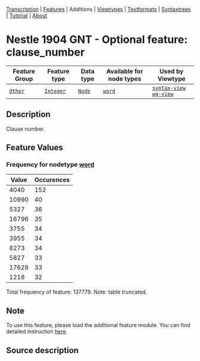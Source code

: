 <a name="start"></a>
<div class="hidden-content"><a href="../transcription.md">Transcription</a> | <a href="README.md#start">Features</a> | Additions | <a href="../viewtypes.md#start">Viewtypes</a> | <a href="../textformats.md#start">Textformats</a> |  <a href="../syntaxtrees.md#start">Syntaxtrees</a> | <a href="../tutorial/README.md#start">Tutorial</a>  | <a href="../about.md#start">About</a></div>

# Nestle 1904 GNT - Optional feature: clause_number

Feature Group | Feature type |Data type |Available for node types | Used by Viewtype 
---|---|---|---|---
[`Other`](featuresbyfeaturegroup.md#other)|[`Integer`](featuresbydatatype.md#integer)|[`Node`](featuresbynodetype.md#node)| [`word`](featuresbynodetype.md#word) |[`syntax-view`](../syntax-view.md#start) [`wg-view`](../wg-view.md#start) 

## Description
Clause number.
## Feature Values
### Frequency for nodetype [word](featuresbynodetype.md#word)

Value|Occurences
---|---
4040|152
10990|40
5327|36
16796|35
3755|34
3955|34
8273|34
5827|33
17629|33
1218|32

Total frequency of feature: 137779. Note: table truncated.

## Note

To use this feature, please load the additional feature module. You can find detailed instruction [here](README.md#adding-the-features).

## Source description